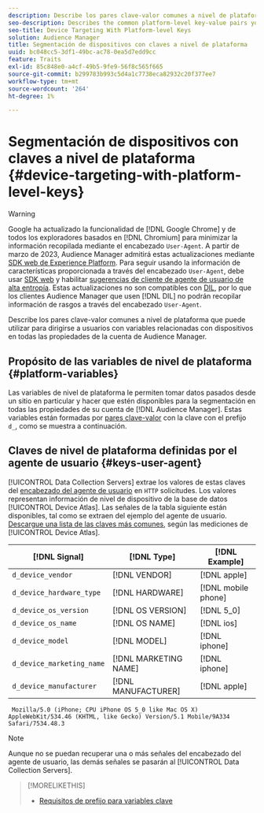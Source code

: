 ```yaml
---
description: Describe los pares clave-valor comunes a nivel de plataforma que puede utilizar para dirigirse a usuarios con variables relacionadas con dispositivos en todas las propiedades de la cuenta de Audience Manager.
seo-description: Describes the common platform-level key-value pairs you can use to target users with device-related variables across all properties in your Audience Manager account.
seo-title: Device Targeting With Platform-level Keys
solution: Audience Manager
title: Segmentación de dispositivos con claves a nivel de plataforma
uuid: bc048cc5-3df1-49bc-ac78-0ea5d7edd9cc
feature: Traits
exl-id: 85c848e0-a4cf-49b5-9fe9-56f8c565f665
source-git-commit: b299783b993c5d4a1c7738eca82932c20f377ee7
workflow-type: tm+mt
source-wordcount: '264'
ht-degree: 1%

---
```


# Segmentación de dispositivos con claves a nivel de plataforma {#device-targeting-with-platform-level-keys}

>[!WARNING]
>
>Google ha actualizado la funcionalidad de [!DNL Google Chrome] y de todos los exploradores basados en [!DNL Chromium] para minimizar la información recopilada mediante el encabezado `User-Agent`.
>A partir de marzo de 2023, Audience Manager admitirá estas actualizaciones mediante [SDK web de Experience Platform](https://experienceleague.adobe.com/docs/experience-platform/edge/home.html?lang=es). Para seguir usando la información de características proporcionada a través del encabezado `User-Agent`, debe usar [SDK web](https://experienceleague.adobe.com/docs/experience-platform/edge/home.html?lang=es) y habilitar [sugerencias de cliente de agente de usuario de alta entropía](https://experienceleague.adobe.com/docs/experience-platform/edge/fundamentals/user-agent-client-hints.html?lang=es).
>Estas actualizaciones no son compatibles con [DIL](../../../using/dil/dil-overview.md), por lo que los clientes Audience Manager que usen [!DNL DIL] no podrán recopilar información de rasgos a través del encabezado `User-Agent`.

Describe los pares clave-valor comunes a nivel de plataforma que puede utilizar para dirigirse a usuarios con variables relacionadas con dispositivos en todas las propiedades de la cuenta de Audience Manager.

## Propósito de las variables de nivel de plataforma {#platform-variables}

<!-- c_tb_device_targeting.xml -->

Las variables de nivel de plataforma le permiten tomar datos pasados desde un sitio en particular y hacer que estén disponibles para la segmentación en todas las propiedades de su cuenta de [!DNL Audience Manager]. Estas variables están formadas por [pares clave-valor](../../reference/key-value-pairs-explained.md) con la clave con el prefijo `d_`, como se muestra a continuación.

## Claves de nivel de plataforma definidas por el agente de usuario {#keys-user-agent}

[!UICONTROL Data Collection Servers] extrae los valores de estas claves del [encabezado del agente de usuario](https://www.w3.org/Protocols/rfc2616/rfc2616-sec14.html#sec14.43) en `HTTP` solicitudes. Los valores representan información de nivel de dispositivo de la base de datos [!UICONTROL Device Atlas]. Las señales de la tabla siguiente están disponibles, tal como se extraen del ejemplo del agente de usuario. [Descargue una lista de las claves más comunes](assets/device_keys.csv), según las mediciones de [!UICONTROL Device Atlas].

| [!DNL Signal] | [!DNL Type] | [!DNL Example] |
|---|---|---|
| `d_device_vendor` | [!DNL VENDOR] | [!DNL apple] |
| `d_device_hardware_type` | [!DNL HARDWARE] | [!DNL mobile phone] |
| `d_device_os_version` | [!DNL OS VERSION] | [!DNL 5_0] |
| `d_device_os_name` | [!DNL OS NAME] | [!DNL ios] |
| `d_device_model` | [!DNL MODEL] | [!DNL iphone] |
| `d_device_marketing_name` | [!DNL MARKETING NAME] | [!DNL iphone] |
| `d_device_manufacturer` | [!DNL MANUFACTURER] | [!DNL apple] |

```
 Mozilla/5.0 (iPhone; CPU iPhone OS 5_0 like Mac OS X) AppleWebKit/534.46 (KHTML, like Gecko) Version/5.1 Mobile/9A334 Safari/7534.48.3
```

>[!NOTE]
>
>Aunque no se puedan recuperar una o más señales del encabezado del agente de usuario, las demás señales se pasarán al [!UICONTROL Data Collection Servers].

>[!MORELIKETHIS]
>
>* [Requisitos de prefijo para variables clave](../../features/traits/trait-variable-prefixes.md)
